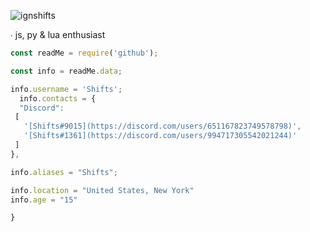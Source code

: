 <img src="https://komarev.com/ghpvc/?username=ignshifts&label=Profile%20views&color=0e75b6&style=flat" alt="ignshifts" /> </p>

∙ js, py & lua enthusiast

```js
const readMe = require('github'); 

const info = readMe.data;

info.username = 'Shifts';
  info.contacts = {
  "Discord": 
 [
   '[Shifts#9015](https://discord.com/users/651167823749578798)',
   '[Shifts#1361](https://discord.com/users/994717305542021244)'
 ]
},

info.aliases = "Shifts";

info.location = "United States, New York"
info.age = "15"

}
